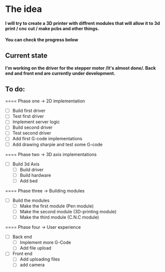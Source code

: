 # The idea
#### I will try to create a 3D printer with diffrent modules that will allow it to 3d print / cnc cut / make pcbs and other things.
#### You can check the progress below

## Current state
#### I'm working on the driver for the stepper motor /It's almost done/. Back end and front end are currently under development.


## To do:
====
Phase one -> 2D implementation
- [ ] Build first driver
- [ ] Test first driver
- [ ] Implement server logic
- [ ] Build second driver
- [ ] Test second driver
- [ ] Add first G-code implementations
- [ ] Add drawing sharpie and test some G-code

====
Phase two -> 3D axis implementations
- [ ] Build 3d Axis
  - [ ] Build driver
  - [ ] Build hardware
  - [ ] Add bed

====
Phase three -> Building modules
- [ ] Build the modules
  - [ ] Make the first module (Pen module)
  - [ ] Make the second module (3D-printing module)
  - [ ] Make the third module (C.N.C module)

====
Phase four -> User experience
- [ ] Back end
  - [ ] Implement more G-Code
  - [ ] Add file upload
- [ ] Front end
  - [ ] Add uploading files
  - [ ] add camera
